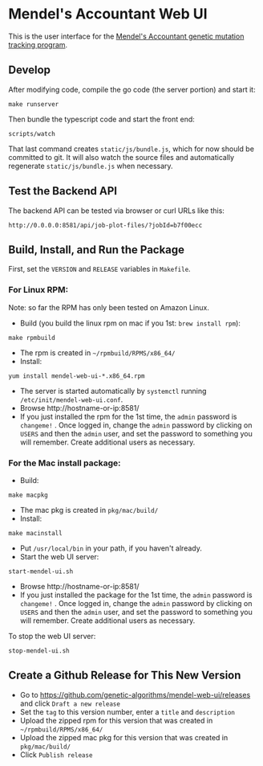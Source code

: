 # Mendel's Accountant Web UI

This is the user interface for the [Mendel's Accountant genetic mutation tracking program](https://github.com/genetic-algorithms/mendel-go).

## Develop

After modifying code, compile the go code (the server portion) and start it:
```
make runserver
```

Then bundle the typescript code and start the front end:
```
scripts/watch
```

That last command creates `static/js/bundle.js`, which for now should be committed to git. It will also watch the source files and automatically regenerate `static/js/bundle.js` when necessary.

## Test the Backend API

The backend API can be tested via browser or curl URLs like this:
```
http://0.0.0.0:8581/api/job-plot-files/?jobId=b7f00ecc
```

## Build, Install, and Run the Package

First, set the `VERSION` and `RELEASE` variables in `Makefile`.

### For Linux RPM:

Note: so far the RPM has only been tested on Amazon Linux.

- Build (you build the linux rpm on mac if you 1st: `brew install rpm`):
```
make rpmbuild
```
- The rpm is created in `~/rpmbuild/RPMS/x86_64/`
- Install:
```
yum install mendel-web-ui-*.x86_64.rpm
```
- The server is started automatically by `systemctl` running `/etc/init/mendel-web-ui.conf`.
- Browse http://hostname-or-ip:8581/
- If you just installed the rpm for the 1st time, the `admin` password is `changeme!` . Once logged in, change the `admin` password by clicking on `USERS` and then the `admin` user, and set the password to something you will remember. Create additional users as necessary.

### For the Mac install package:

- Build:
```
make macpkg
```
- The mac pkg is created in `pkg/mac/build/`
- Install:
```
make macinstall
```
- Put `/usr/local/bin` in your path, if you haven't already.
- Start the web UI server:
```
start-mendel-ui.sh
```
- Browse http://hostname-or-ip:8581/
- If you just installed the package for the 1st time, the `admin` password is `changeme!` . Once logged in, change the `admin` password by clicking on `USERS` and then the `admin` user, and set the password to something you will remember. Create additional users as necessary.

To stop the web UI server:
```
stop-mendel-ui.sh
```

## Create a Github Release for This New Version

- Go to https://github.com/genetic-algorithms/mendel-web-ui/releases and click `Draft a new release`
- Set the `tag` to this version number, enter a `title` and `description`
- Upload the zipped rpm for this version that was created in `~/rpmbuild/RPMS/x86_64/`
- Upload the zipped mac pkg for this version that was created in `pkg/mac/build/`
- Click `Publish release`
